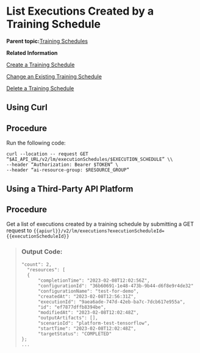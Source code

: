 <!-- loio2c1ecfb94988479b95d6a7bfd2784e2e -->

# List Executions Created by a Training Schedule

**Parent topic:**[Training Schedules](training-schedules-2b702f8.md "")

**Related Information**  


[Create a Training Schedule](create-a-training-schedule-bd409a9.md "")

[Change an Existing Training Schedule](change-an-existing-training-schedule-18caf4b.md "")

[Delete a Training Schedule](delete-a-training-schedule-9dc25e1.md "")

<a name="task_i3h_n13_tcc"/>

<!-- task\_i3h\_n13\_tcc -->

## Using Curl



<a name="task_i3h_n13_tcc__steps_k55_wfx_tcc"/>

## Procedure

Run the following code:

```
curl --location -- request GET “$AI_API_URL/v2/lm/executionSchedules/$EXECUTION_SCHEDULE” \\
--header “Authorization: Bearer $TOKEN” \
--header “ai-resource-group: $RESOURCE_GROUP”
```

<a name="task_cxf_n13_tcc"/>

<!-- task\_cxf\_n13\_tcc -->

## Using a Third-Party API Platform



<a name="task_cxf_n13_tcc__steps_vjx_tpx_tcc"/>

## Procedure

Get a list of executions created by a training schedule by submitting a GET request to `{{apiurl}}/v2/lm/executions?executionScheduleId={{executionScheduleId}}`

> ### Output Code:  
> ```
> "count": 2,
> 	"resources": [
> 	{
> 		"completionTime": "2023-02-08T12:02:56Z",
> 		"configurationId": "36b60691-1e48-473b-9b44-d6f8e9r4de32"
> 		"configurationName": "test-for-demo",
> 		"createdAt": "2023-02-08T12:56:31Z",
> 		"executionId": "9aea6ade-747d-42eb-ba7c-7dcb617e955a",
> 		"id": "ef7877dffb8394be",
> 		"modifiedAt": "2023-02-08T12:02:48Z",
> 		"outputArtifacts": [],
> 		"scenarioId": "platform-test-tensorflow",
> 		"startTime": "2023-02-08T12:02:48Z",
> 		"targetStatus": "COMPLETED"		
> };
> ...
> ```

